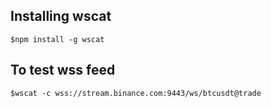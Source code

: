 ## Installing wscat

```
$npm install -g wscat
```

## To test wss feed

```
$wscat -c wss://stream.binance.com:9443/ws/btcusdt@trade
```
